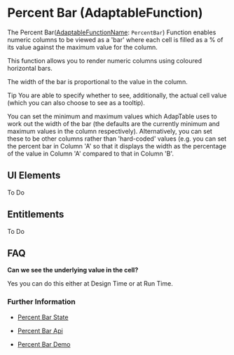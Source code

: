# Percent Bar (AdaptableFunction)

The Percent Bar([AdaptableFunctionName](https://api.adaptabletools.com/modules/_src_predefinedconfig_common_types_.html#adaptablefunctionname): `PercentBar`) Function enables numeric columns to be viewed as a 'bar' where each cell is filled as a % of its value against the maximum value for the column.

This function allows you to render numeric columns using coloured horizontal bars.

The width of the bar is proportional to the value in the column.

Tip
You are able to specify whether to see, additionally, the actual cell value (which you can also choose to see as a tooltip).

You can set the minimum and maximum values which AdapTable uses to work out the width of the bar (the defaults are the currently minimum and maximum values in the column respectively). Alternatively, you can set these to be other columns rather than 'hard-coded' values (e.g. you can set the percent bar in Column 'A' so that it displays the width as the percentage of the value in Column 'A' compared to that in Column 'B'.

## UI Elements
To Do

## Entitlements
To Do

## FAQ

**Can we see the underlying value in the cell?**

Yes you can do this either at Design Time or at Run Time.

### Further Information

- [Percent Bar State](https://api.adaptabletools.com/interfaces/_src_predefinedconfig_percentbarstate_.percentbarstate.html)

- [Percent Bar Api](https://api.adaptabletools.com/interfaces/_src_api_percentbarapi_.percentbarapi.html)

- [Percent Bar Demo](https://demo.adaptabletools.com/style/aggridpercentbardemo)

